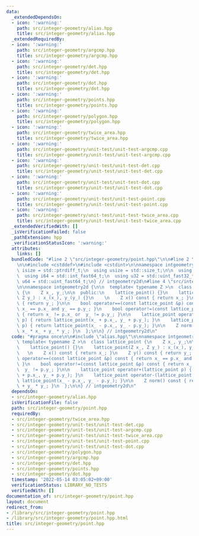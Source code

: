 ```yaml
---
data:
  _extendedDependsOn:
  - icon: ':warning:'
    path: src/integer-geometry/alias.hpp
    title: src/integer-geometry/alias.hpp
  _extendedRequiredBy:
  - icon: ':warning:'
    path: src/integer-geometry/argcmp.hpp
    title: src/integer-geometry/argcmp.hpp
  - icon: ':warning:'
    path: src/integer-geometry/det.hpp
    title: src/integer-geometry/det.hpp
  - icon: ':warning:'
    path: src/integer-geometry/dot.hpp
    title: src/integer-geometry/dot.hpp
  - icon: ':warning:'
    path: src/integer-geometry/points.hpp
    title: src/integer-geometry/points.hpp
  - icon: ':warning:'
    path: src/integer-geometry/polygon.hpp
    title: src/integer-geometry/polygon.hpp
  - icon: ':warning:'
    path: src/integer-geometry/twice_area.hpp
    title: src/integer-geometry/twice_area.hpp
  - icon: ':warning:'
    path: src/integer-geometry/unit-test/unit-test-argcmp.cpp
    title: src/integer-geometry/unit-test/unit-test-argcmp.cpp
  - icon: ':warning:'
    path: src/integer-geometry/unit-test/unit-test-det.cpp
    title: src/integer-geometry/unit-test/unit-test-det.cpp
  - icon: ':warning:'
    path: src/integer-geometry/unit-test/unit-test-dot.cpp
    title: src/integer-geometry/unit-test/unit-test-dot.cpp
  - icon: ':warning:'
    path: src/integer-geometry/unit-test/unit-test-point.cpp
    title: src/integer-geometry/unit-test/unit-test-point.cpp
  - icon: ':warning:'
    path: src/integer-geometry/unit-test/unit-test-twice_area.cpp
    title: src/integer-geometry/unit-test/unit-test-twice_area.cpp
  _extendedVerifiedWith: []
  _isVerificationFailed: false
  _pathExtension: hpp
  _verificationStatusIcon: ':warning:'
  attributes:
    links: []
  bundledCode: "#line 2 \"src/integer-geometry/point.hpp\"\n\n#line 2 \"src/integer-geometry/alias.hpp\"\
    \n\n#include <cstddef>\n#include <cstdint>\n\nnamespace intgeometry2d {\n  using\
    \ isize = std::ptrdiff_t;\n  using usize = std::size_t;\n\n  using i32 = std::int_fast32_t;\n\
    \  using i64 = std::int_fast64_t;\n  using u32 = std::uint_fast32_t;\n  using\
    \ u64 = std::uint_fast64_t;\n} // intgeometry2d\n#line 4 \"src/integer-geometry/point.hpp\"\
    \n\nnamespace intgeometry2d {\n\n  template< typename Z >\n  class lattice_point\
    \ {\n    Z x_, y_;\n\n  public:\n    lattice_point() {}\n    lattice_point(Z x_,\
    \ Z y_) : x_(x_), y_(y_) {}\n    \n    Z x() const { return x_; }\n    Z y() const\
    \ { return y_; }\n\n    bool operator==(const lattice_point &p) const { return\
    \ x_ == p.x_ and y_ == p.y_; }\n    bool operator!=(const lattice_point &p) const\
    \ { return x_ != p.x_ or  y_ != p.y_; }\n\n    lattice_point operator+(lattice_point\
    \ p) { return lattice_point(x_ + p.x_, y_ + p.y_); }\n    lattice_point operator-(lattice_point\
    \ p) { return lattice_point(x_ - p.x_, y_ - p.y_); }\n\n    Z norm() const { return\
    \ x_ * x_ + y_ * y_; }\n  };\n\n} // intgeometry2d\n"
  code: "#pragma once\n\n#include \"alias.hpp\"\n\nnamespace intgeometry2d {\n\n \
    \ template< typename Z >\n  class lattice_point {\n    Z x_, y_;\n\n  public:\n\
    \    lattice_point() {}\n    lattice_point(Z x_, Z y_) : x_(x_), y_(y_) {}\n \
    \   \n    Z x() const { return x_; }\n    Z y() const { return y_; }\n\n    bool\
    \ operator==(const lattice_point &p) const { return x_ == p.x_ and y_ == p.y_;\
    \ }\n    bool operator!=(const lattice_point &p) const { return x_ != p.x_ or\
    \  y_ != p.y_; }\n\n    lattice_point operator+(lattice_point p) { return lattice_point(x_\
    \ + p.x_, y_ + p.y_); }\n    lattice_point operator-(lattice_point p) { return\
    \ lattice_point(x_ - p.x_, y_ - p.y_); }\n\n    Z norm() const { return x_ * x_\
    \ + y_ * y_; }\n  };\n\n} // intgeometry2d\n"
  dependsOn:
  - src/integer-geometry/alias.hpp
  isVerificationFile: false
  path: src/integer-geometry/point.hpp
  requiredBy:
  - src/integer-geometry/twice_area.hpp
  - src/integer-geometry/unit-test/unit-test-det.cpp
  - src/integer-geometry/unit-test/unit-test-argcmp.cpp
  - src/integer-geometry/unit-test/unit-test-twice_area.cpp
  - src/integer-geometry/unit-test/unit-test-point.cpp
  - src/integer-geometry/unit-test/unit-test-dot.cpp
  - src/integer-geometry/polygon.hpp
  - src/integer-geometry/argcmp.hpp
  - src/integer-geometry/det.hpp
  - src/integer-geometry/points.hpp
  - src/integer-geometry/dot.hpp
  timestamp: '2022-05-14 03:05:02+09:00'
  verificationStatus: LIBRARY_NO_TESTS
  verifiedWith: []
documentation_of: src/integer-geometry/point.hpp
layout: document
redirect_from:
- /library/src/integer-geometry/point.hpp
- /library/src/integer-geometry/point.hpp.html
title: src/integer-geometry/point.hpp
---
```

